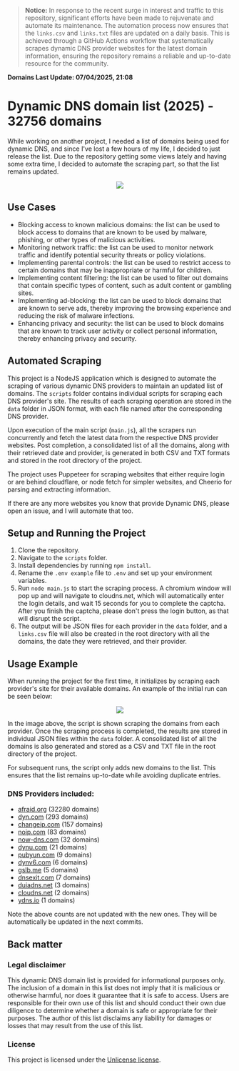 > **Notice:** In response to the recent surge in interest and traffic to this repository, significant efforts have been made to rejuvenate and automate its maintenance. The automation process now ensures that the `links.csv` and `links.txt` files are updated on a daily basis. This is achieved through a GitHub Actions workflow that systematically scrapes dynamic DNS provider websites for the latest domain information, ensuring the repository remains a reliable and up-to-date resource for the community.

**Domains Last Update: 07/04/2025, 21:08**

# Dynamic DNS domain list (2025) - 32756 domains

While working on another project, I needed a list of domains being used for dynamic DNS, and since I've lost a few hours of my life, I decided to just release the list. Due to the repository getting some views lately and having some extra time, I decided to automate the scraping part, so that the list remains updated.

<div align="center">
  <kbd>
    <img src="https://i.imgur.com/GPecoyu.png" />
  </kbd>
</div>

## Use Cases

- Blocking access to known malicious domains: the list can be used to block access to domains that are known to be used by malware, phishing, or other types of malicious activities.
- Monitoring network traffic: the list can be used to monitor network traffic and identify potential security threats or policy violations.
- Implementing parental controls: the list can be used to restrict access to certain domains that may be inappropriate or harmful for children.
- Implementing content filtering: the list can be used to filter out domains that contain specific types of content, such as adult content or gambling sites.
- Implementing ad-blocking: the list can be used to block domains that are known to serve ads, thereby improving the browsing experience and reducing the risk of malware infections.
- Enhancing privacy and security: the list can be used to block domains that are known to track user activity or collect personal information, thereby enhancing privacy and security.

## Automated Scraping

This project is a NodeJS application which is designed to automate the scraping of various dynamic DNS providers to maintain an updated list of domains. The `scripts` folder contains individual scripts for scraping each DNS provider's site. The results of each scraping operation are stored in the `data` folder in JSON format, with each file named after the corresponding DNS provider.

Upon execution of the main script (`main.js`), all the scrapers run concurrently and fetch the latest data from the respective DNS provider websites. Post completion, a consolidated list of all the domains, along with their retrieved date and provider, is generated in both CSV and TXT formats and stored in the root directory of the project.

The project uses Puppeteer for scraping websites that either require login or are behind cloudflare, or node fetch for simpler websites, and Cheerio for parsing and extracting information.

If there are any more websites you know that provide Dynamic DNS, please open an issue, and I will automate that too.


## Setup and Running the Project

1. Clone the repository.
2. Navigate to the `scripts` folder.
3. Install dependencies by running `npm install`.
4. Rename the `.env example` file to `.env` and set up your environment variables.
5. Run `node main.js` to start the scraping process. A chromium window will pop up and will navigate to cloudns.net, which will automatically enter the login details, and wait 15 seconds for you to complete the captcha. After you finish the captcha, please don't press the login button, as that will disrupt the script.
6. The output will be JSON files for each provider in the `data` folder, and a `links.csv` file will also be created in the root directory with all the domains, the date they were retrieved, and their provider.

## Usage Example

When running the project for the first time, it initializes by scraping each provider's site for their available domains. An example of the initial run can be seen below:

<div align="center">
  <kbd>
    <img src="https://i.imgur.com/lUoaWfC.png" />
  </kbd>
</div>

In the image above, the script is shown scraping the domains from each provider. Once the scraping process is completed, the results are stored in individual JSON files within the `data` folder. A consolidated list of all the domains is also generated and stored as a CSV and TXT file in the root directory of the project.

For subsequent runs, the script only adds new domains to the list. This ensures that the list remains up-to-date while avoiding duplicate entries.


### DNS Providers included:
- [afraid.org](https://afraid.org/) (32280 domains)
- [dyn.com](https://dyn.com/) (293 domains)
- [changeip.com](https://changeip.com/) (157 domains)
- [noip.com](https://noip.com/) (83 domains) 
- [now-dns.com](https://now-dns.com/) (32 domains)
- [dynu.com](https://dynu.com/) (21 domains)
- [pubyun.com](https://pubyun.com/) (9 domains)
- [dynv6.com](https://dynv6.com/) (6 domains)
- [gslb.me](https://gslb.me/) (5 domains)
- [dnsexit.com](https://dnsexit.com/) (7 domains)
- [duiadns.net](https://duiadns.net/) (3 domains)
- [cloudns.net](https://cloudns.net/) (2 domains)
- [ydns.io](https://ydns.io/) (1 domains)

Note the above counts are not updated with the new ones.
They will be automatically be updated in the next commits.

## Back matter

### Legal disclaimer

This dynamic DNS domain list is provided for informational purposes only. The inclusion of a domain in this list does not imply that it is malicious or otherwise harmful, nor does it guarantee that it is safe to access.
Users are responsible for their own use of this list and should conduct their own due diligence to determine whether a domain is safe or appropriate for their purposes. The author of this list disclaims any liability for damages or losses that may result from the use of this list.

### License

This project is licensed under the [Unlicense license](LICENSE).
